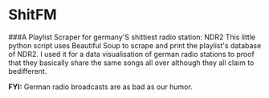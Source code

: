# ShitFM
###A Playlist Scraper for germany'S shittiest radio station: NDR2
This little python script uses Beautiful Soup to scrape and print the playlist's database of NDR2. 
I used it for a data visualisation of german radio stations to proof that they basically share the 
same songs all over although they all claim to bedifferent.

__FYI:__ German radio broadcasts are as bad as our humor.
